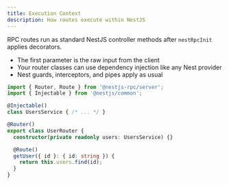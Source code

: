 ```yaml
---
title: Execution Context
description: How routes execute within NestJS
---
```


RPC routes run as standard NestJS controller methods after `nestRpcInit` applies decorators.

- The first parameter is the raw input from the client
- Your router classes can use dependency injection like any Nest provider
- Nest guards, interceptors, and pipes apply as usual

```ts
import { Router, Route } from '@nestjs-rpc/server';
import { Injectable } from '@nestjs/common';

@Injectable()
class UsersService { /* ... */ }

@Router()
export class UserRouter {
  constructor(private readonly users: UsersService) {}

  @Route()
  getUser({ id }: { id: string }) {
    return this.users.find(id);
  }
}
```


